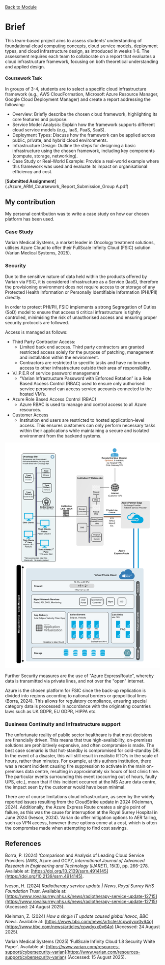 [Back to Module](./../README.md)

# Brief
This team-based project aims to assess students’ understanding of foundational cloud computing concepts, cloud service models, deployment types, and cloud infrastructure design, as introduced in weeks 1-6. The assessment requires each team to collaborate on a report that evaluates a cloud infrastructure framework, focusing on both theoretical understanding and applied design.

#### Coursework Task

In groups of 3-4, students are to select a specific cloud infrastructure framework (e.g., AWS CloudFormation, Microsoft Azure Resource Manager, Google Cloud Deployment Manager) and create a report addressing the following:

- Overview: Briefly describe the chosen cloud framework, highlighting its core features and purpose.
- Service Model Analysis: Explain how the framework supports different cloud service models (e.g., IaaS, PaaS, SaaS).
- Deployment Types: Discuss how the framework can be applied across public, private, and hybrid cloud environments.
- Infrastructure Design: Outline the steps for designing a basic infrastructure using the chosen framework, including key components (compute, storage, networking).
- Case Study or Real-World Example: Provide a real-world example where this framework was used and evaluate its impact on organisational efficiency and cost.

[**Submitted Assignment**](./Azure_ARM_Coursework_Report_Submission_Group A.pdf)

## My contribution

My personal contribution was to write a case study on how our chosen platform has been used.

### Case Study
Varian Medical Systems, a market leader in Oncology treatment solutions, utilises Azure Cloud to offer their FullScale Infinity Cloud (FSIC) solution (Varian Medical Systems, 2025).  

### Security
Due to the sensitive nature of data held within the products offered by Varian via FSIC, it is considered Infrastructure as a Service (IaaS), therefore the provisioning environment does not require access to or storage of any Protected Health Information or Personally Identifiable Information (PHI/PII) directly.  

In order to protect PHI/PII, FSIC implements a strong Segregation of Duties (SoD) model to ensure that access ti critical infrastructure is tightly controlled, minimising the risk of unauthorised access and ensuring proper security protocols are followed.  

Access is managed as follows: 

- Third Party Contractor Access: 
	- Limited back end access. Third party contractors are granted restricted access solely for the purpose of patching, management and installation within the environment.  
	- Contractors are restricted to specific tasks and have no broader access to other infrastructure outside their area of responsibility. 
- V.I.P.E.R of service password management 
	- “Varian Infrastructure Password with Enforced Rotation” is a Role Based Access Control (RBAC) used to ensure only authorised service personnel can access service accounts connected to the hosted VM’s.  
- Azure Role Based Access Control (RBAC) 
	- Azure RBAC is used to manage and control access to all Azure resources. 
- Customer Access
	- Institution end users are restricted to hosted application-level access. This ensures customers can only perform necessary tasks within their applications while maintaining a secure and isolated environment from the backend systems. 

![](./FSIC.png)

Further Security measures are the use of "Azure ExpressRoute", whereby data is transmitted via private lines, and not over the "open" internet. 

Azure is the chosen platform for FSIC since the back-up replication is divided into regions according to national borders or geopolitical lines (Borra, 2024). This allows for regulatory compliance, ensuring special category data is processed in accordance with the originating countries laws such as UK GDPR, EU GDPR, HIPPA etc. 

### Business Continuity and Infrastructure support

The unfortunate reality of public sector healthcare is that most decisions are financially driven. This means that true high-availability, on-premises solutions are prohibitively expensive, and often compromise is made. The best case scenario is that hot-standby is compromised for cold-standby DR. In the event of a disaster, this will still result in realistic RTO's in the scale of hours, rather than minutes. For example, at this authors institution, there was a recent incident causing fire suppression to activate in the main on-premises data centre, resulting in approximately six hours of lost clinic time. The particular events surrounding this event (occurring out of hours, faulty UPS, etc.), mean that if this incident occurred at the MS Azure data centre, the impact seen by the customer would have been minimal. 

There are of course limitations cloud infrastructure, as seen by the widely reported issues resulting from the CloudStrike update in 2024 (Kleinman, 2024). Additionally, the Azure Express Route creates a single point of failure, as this was the cause for interruption at the Royal Surrey Hospital in June 2024 (Iveson, 2024). Varian do offer mitigation options to  AER failing, such as VPN access, however these options come at a cost, which is often the compromise made when attempting to find cost savings. 

## References

Borra, P. (2024) ‘Comparison and Analysis of Leading Cloud Service Providers (AWS, Azure and GCP)’, _International Journal of Advanced Research in Engineering and Technology (IJARET)_, 15(3), pp. 266–278. Available at: [https://doi.org/10.2139/ssrn.4914145](https://doi.org/10.2139/ssrn.4914145).

Iveson, H. (2024) _Radiotherapy service update | News_, _Royal Surrey NHS Foundation Trust_. Available at: [https://www.royalsurrey.nhs.uk/news/radiotherapy-service-update-12715](https://www.royalsurrey.nhs.uk/news/radiotherapy-service-update-12715) (Accessed: 24 August 2025).

Kleinman, Z. (2024) _How a single IT update caused global havoc_, _BBC News_. Available at: [https://www.bbc.com/news/articles/cpwdyxx0v64o](https://www.bbc.com/news/articles/cpwdyxx0v64o) (Accessed: 24 August 2025).

Varian Medical Systems (2025) ‘FullScale Infinity Cloud 1.8 Security White Paper’. Available at: [https://www.varian.com/resources-support/cybersecurity-varian](https://www.varian.com/resources-support/cybersecurity-varian) (Accessed: 15 August 2025).
